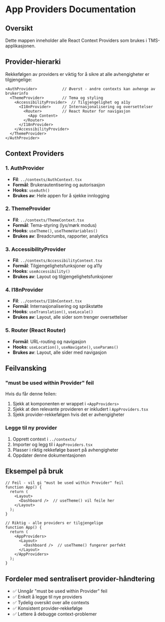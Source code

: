 # App Providers Documentation

## Oversikt
Dette mappen inneholder alle React Context Providers som brukes i TMS-applikasjonen.

## Provider-hierarki
Rekkefølgen av providers er viktig for å sikre at alle avhengigheter er tilgjengelige:

```
<AuthProvider>           // Øverst - andre contexts kan avhenge av brukerinfo
  <ThemeProvider>        // Tema og styling
    <AccessibilityProvider>  // Tilgjengelighet og a11y
      <I18nProvider>     // Internasjonalisering og oversettelser  
        <Router>         // React Router for navigasjon
          <App Content>
        </Router>
      </I18nProvider>
    </AccessibilityProvider>
  </ThemeProvider>
</AuthProvider>
```

## Context Providers

### 1. AuthProvider
- **Fil**: `../contexts/AuthContext.tsx`
- **Formål**: Brukerautentisering og autorisasjon
- **Hooks**: `useAuth()`
- **Brukes av**: Hele appen for å sjekke innlogging

### 2. ThemeProvider  
- **Fil**: `../contexts/ThemeContext.tsx`
- **Formål**: Tema-styring (lys/mørk modus)
- **Hooks**: `useTheme()`, `useThemeVariables()`
- **Brukes av**: Breadcrumbs, rapporter, analytics

### 3. AccessibilityProvider
- **Fil**: `../contexts/AccessibilityContext.tsx` 
- **Formål**: Tilgjengelighetsfunksjoner og a11y
- **Hooks**: `useAccessibility()`
- **Brukes av**: Layout og tilgjengelighetsfunksjoner

### 4. I18nProvider
- **Fil**: `../contexts/I18nContext.tsx`
- **Formål**: Internasjonalisering og språkstøtte
- **Hooks**: `useTranslation()`, `useLocale()`
- **Brukes av**: Layout, alle sider som trenger oversettelser

### 5. Router (React Router)
- **Formål**: URL-routing og navigasjon  
- **Hooks**: `useLocation()`, `useNavigate()`, `useParams()`
- **Brukes av**: Layout, alle sider med navigasjon

## Feilvansking

### "must be used within Provider" feil
Hvis du får denne feilen:
1. Sjekk at komponenten er wrappet i `<AppProviders>`
2. Sjekk at den relevante provideren er inkludert i `AppProviders.tsx`
3. Sjekk provider-rekkefølgen hvis det er avhengigheter

### Legge til ny provider
1. Opprett context i `../contexts/`
2. Importer og legg til i `AppProviders.tsx`
3. Plasser i riktig rekkefølge basert på avhengigheter
4. Oppdater denne dokumentasjonen

## Eksempel på bruk

```tsx
// Feil - vil gi "must be used within Provider" feil
function App() {
  return (
    <Layout>
      <Dashboard />  // useTheme() vil feile her
    </Layout>
  );
}

// Riktig - alle providers er tilgjengelige
function App() {
  return (
    <AppProviders>
      <Layout>
        <Dashboard />  // useTheme() fungerer perfekt
      </Layout>
    </AppProviders>
  );
}
```

## Fordeler med sentralisert provider-håndtering
- ✅ Unngår "must be used within Provider" feil
- ✅ Enkelt å legge til nye providers
- ✅ Tydelig oversikt over alle contexts
- ✅ Konsistent provider-rekkefølge  
- ✅ Lettere å debugge context-problemer 
